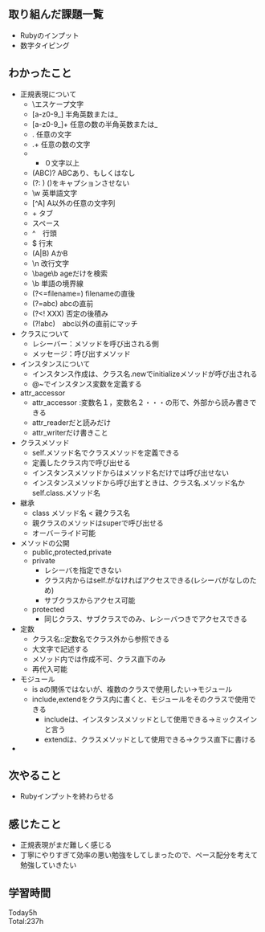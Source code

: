 ## 取り組んだ課題一覧
- Rubyのインプット
- 数字タイピング
## わかったこと
- 正規表現について
  - \エスケープ文字
  - [a-z0-9_] 半角英数または_
  - [a-z0-9_]+ 任意の数の半角英数または_
  - . 任意の文字
  - .+ 任意の数の文字
  - * ０文字以上
  - (ABC)? ABCあり、もしくはなし
  - (?: ) ()をキャプションさせない
  - \w 英単語文字
  - [^A] A以外の任意の文字列
  - \+ タブ
  -   スペース
  - ^　行頭
  - $ 行末
  - (A|B) AかB
  - \n 改行文字
  - \bage\b ageだけを検索
  - \b 単語の境界線
  - (?<=filename=) filenameの直後
  - (?=abc) abcの直前
  - (?<! XXX) 否定の後積み
  - (?!abc)　abc以外の直前にマッチ
- クラスについて
  - レシーバー：メソッドを呼び出される側
  - メッセージ：呼び出すメソッド
- インスタンスについて
  - インスタンス作成は、クラス名.newでinitializeメソッドが呼び出される
  - @~でインスタンス変数を定義する
- attr_accessor
  - attr_accessor :変数名１，変数名２・・・の形で、外部から読み書きできる
  - attr_readerだと読みだけ
  - attr_writerだけ書きこと
- クラスメソッド
  - self.メソッド名でクラスメソッドを定義できる
  - 定義したクラス内で呼び出せる
  - インスタンスメソッドからはメソッド名だけでは呼び出せない 
  - インスタンスメソッドから呼び出すときは、クラス名.メソッド名かself.class.メソッド名
- 継承
  - class メソッド名 < 親クラス名
  - 親クラスのメソッドはsuperで呼び出せる
  - オーバーライド可能
- メソッドの公開
  - public,protected,private
  - private
    - レシーバを指定できない
    - クラス内からはself.がなければアクセスできる(レシーバがなしのため)
    - サブクラスからアクセス可能
  - protected
    - 同じクラス、サブクラスでのみ、レシーバつきでアクセスできる    
 - 定数
   - クラス名::定数名でクラス外から参照できる
   - 大文字で記述する
   - メソッド内では作成不可、クラス直下のみ
   - 再代入可能 
 - モジュール
   - is aの関係ではないが、複数のクラスで使用したい→モジュール
   - include,extendをクラス内に書くと、モジュールをそのクラスで使用できる
     - includeは、インスタンスメソッドとして使用できる→ミックスインと言う
     - extendは、クラスメソッドとして使用できる→クラス直下に書ける
 - 
## 次やること
- Rubyインプットを終わらせる
## 感じたこと
- 正規表現がまだ難しく感じる
- 丁寧にやりすぎて効率の悪い勉強をしてしまったので、ペース配分を考えて勉強していきたい
## 学習時間
Today5h  
Total:237h  
